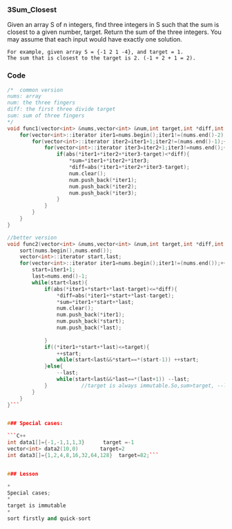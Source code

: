 
### 3Sum_Closest
Given an array S of n integers, find three integers in S such that the sum is closest to a given number, target. Return the sum of the three integers. You may assume that each input would have exactly one solution.

    For example, given array S = {-1 2 1 -4}, and target = 1.
    The sum that is closest to the target is 2. (-1 + 2 + 1 = 2).



### Code

```C++
/*  common version
nums: array
num: the three fingers
diff: the first three divide target
sum: sum of three fingers
*/
void func1(vector<int> &nums,vector<int> &num,int target,int *diff,int *sum){
    for(vector<int>::iterator iter1=nums.begin();iter1!=(nums.end()-2);++iter1){
        for(vector<int>::iterator iter2=iter1+1;iter2!=(nums.end()-1);++iter2){
            for(vector<int>::iterator iter3=iter2+1;iter3!=nums.end();++iter3){
                if(abs(*iter1+*iter2+*iter3-target)<*diff){
                    *sum=*iter1+*iter2+*iter3;
                    *diff=abs(*iter1+*iter2+*iter3-target);
                    num.clear();
                    num.push_back(*iter1);
                    num.push_back(*iter2);
                    num.push_back(*iter3);
                }
            }
        }
    }
}

//better version
void func2(vector<int> &nums,vector<int> &num,int target,int *diff,int *sum){
    sort(nums.begin(),nums.end());
    vector<int>::iterator start,last;
    for(vector<int>::iterator iter1=nums.begin();iter1!=(nums.end());++iter1){
        start=iter1+1;
        last=nums.end()-1;
        while(start<last){
            if(abs(*iter1+*start+*last-target)<=*diff){
                *diff=abs(*iter1+*start+*last-target);
                *sum=*iter1+*start+*last;
                num.clear();
                num.push_back(*iter1);
                num.push_back(*start);
                num.push_back(*last);
                
            }
            if((*iter1+*start+*last)<=target){
                ++start;
                while(start<last&&*start==*(start-1)) ++start;
            }else{
                --last;
                while(start<last&&*last==*(last+1)) --last;
            }           //target is always immutable.So,sum>target, --last,otherwise ++start
        }
    }
}```


### Special cases:

```C++
int data1[]={-1,-1,1,1,3}      target =-1
vector<int> data2(10,0)       target=2
int data3[]={1,2,4,8,16,32,64,128}  target=82;```


### Lesson

* 
Special cases;
* 
target is immutable
* 
sort firstly and quick-sort